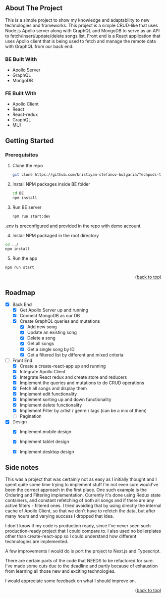 ## About The Project

This is a simple project to show my knowledge and adaptability to new technologies and frameworks.
This project is a simple CRUD-like that uses Node.js Apollo server along with GraphQL and MongoDB to serve as an API to fetch/insert/update/delete songs list. Front end is a React application that uses Apollo client that is being used to fetch and manage the remote data with GraphQL from our back end.

### BE Built With

- Apollo Server 
- GraphQL
- MongoDB

### FE Built With

- Apollo Client
- React
- React-redux
- GraphQL
- MUI

## Getting Started

### Prerequisites

1. Clone the repo
   ```sh
   git clone https://github.com/kristiyan-stefanov-bulgaria/Techpods-task.git
   ```
3. Install NPM packages inside BE folder
   ```sh
   cd BE
   npm install
   ```
3. Run BE server
   ```sh
   npm run start:dev
   ```
.env is preconfigured and provided in the repo with demo account.

4. Install NPM packaged in the root directory
```sh
cd ../
npm install
```

5. Run the app
```sh
npm run start
```

<p align="right">(<a href="#top">back to top</a>)</p>

## Roadmap

- [x] Back End
    - [x] Get Apollo Server up and running
    - [x] Connect MongoDB as our DB
    - [x] Create GraphQL queries and mutations
        - [x] Add new song
        - [x] Update an existing song
        - [x] Delete a song
        - [x] Get all songs
        - [x] Get a single song by ID
        - [x] Get a filtered list by different and mixed criteria
- [ ] Front End
    - [x] Create a create-react-app up and running
    - [x] Integrate Apollo Client
    - [x] Integrate React redux and create store and reducers
    - [x] Implement the queries and mutations to do CRUD operations
    - [x] Fetch all songs and display them
    - [x] Implement edit functionality
    - [x] Implement sorting up and down functionality
    - [x] Implement delete functionality
    - [x] Implement Filter by artist / genre / tags (can be a mix of them)
    - [ ] Pagination
- [x] Design
    - [x] Implement mobile design
    - [x] Implement tablet design
    - [x] Implement desktop design
 
 
## Side notes
 This was a project that was certainly not as easy as I initially thought and I spent quite some time trying to implement stuff I'm not even sure would've been the correct approach in the first place. One such example is the Ordering and Filtering implementation. Currently it's done using Redux state containers, and constant refetching of both all songs and if there are any active filters - filtered ones. I tried avoiding that by using directly the internal cache of Apollo Client, so that we don't have to refetch the data, but after many hours and varying success I dropped that idea.
 
I don't know if my code is production ready, since I've never seen such production-ready project that I could compare to. I also used no boilerplates other than create-react-app so I could understand how different technologies are implemented.

A few improvements I would do is port the project to Next.js and Typescript.

There are certain parts of the code that NEEDS to be refactored for sure. I've made some cuts due to the deadline and partly because of exhaustion from learning all those new and exciting technologies.

I would appreciate some feedback on what I should improve on.

<p align="right">(<a href="#top">back to top</a>)</p>
